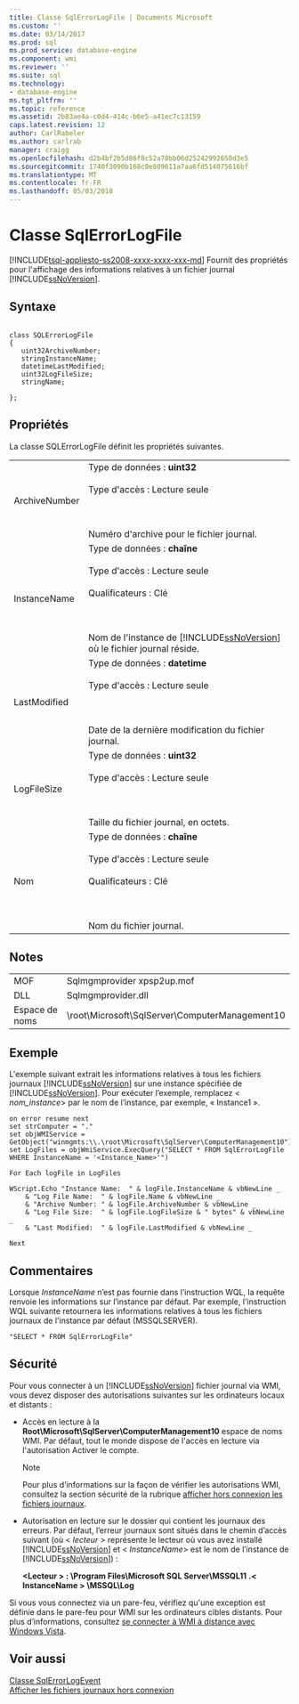 ```yaml
---
title: Classe SqlErrorLogFile | Documents Microsoft
ms.custom: ''
ms.date: 03/14/2017
ms.prod: sql
ms.prod_service: database-engine
ms.component: wmi
ms.reviewer: ''
ms.suite: sql
ms.technology:
- database-engine
ms.tgt_pltfrm: ''
ms.topic: reference
ms.assetid: 2b83ae4a-c0d4-414c-b6e5-a41ec7c13159
caps.latest.revision: 12
author: CarlRabeler
ms.author: carlrab
manager: craigg
ms.openlocfilehash: d2b4bf2b5d86f8c52a70bb06d25242992650d3e5
ms.sourcegitcommit: 1740f3090b168c0e809611a7aa6fd514075616bf
ms.translationtype: MT
ms.contentlocale: fr-FR
ms.lasthandoff: 05/03/2018
---
```

# <a name="sqlerrorlogfile-class"></a>Classe SqlErrorLogFile
[!INCLUDE[tsql-appliesto-ss2008-xxxx-xxxx-xxx-md](../../includes/tsql-appliesto-ss2008-xxxx-xxxx-xxx-md.md)]
  Fournit des propriétés pour l'affichage des informations relatives à un fichier journal [!INCLUDE[ssNoVersion](../../includes/ssnoversion-md.md)].  
  
## <a name="syntax"></a>Syntaxe  
  
```  
  
class SQLErrorLogFile  
{  
   uint32ArchiveNumber;  
   stringInstanceName;  
   datetimeLastModified;  
   uint32LogFileSize;  
   stringName;  
  
};  
```  
  
## <a name="properties"></a>Propriétés  
 La classe SQLErrorLogFile définit les propriétés suivantes.  
  
|||  
|-|-|  
|ArchiveNumber|Type de données : **uint32**<br /><br /> Type d'accès : Lecture seule<br /><br /> <br /><br /> Numéro d'archive pour le fichier journal.|  
|InstanceName|Type de données : **chaîne**<br /><br /> Type d'accès : Lecture seule<br /><br /> Qualificateurs : Clé<br /><br /> <br /><br /> Nom de l'instance de [!INCLUDE[ssNoVersion](../../includes/ssnoversion-md.md)] où le fichier journal réside.|  
|LastModified|Type de données : **datetime**<br /><br /> Type d'accès : Lecture seule<br /><br /> <br /><br /> Date de la dernière modification du fichier journal.|  
|LogFileSize|Type de données : **uint32**<br /><br /> Type d'accès : Lecture seule<br /><br /> <br /><br /> Taille du fichier journal, en octets.|  
|Nom|Type de données : **chaîne**<br /><br /> Type d'accès : Lecture seule<br /><br /> Qualificateurs : Clé<br /><br /> <br /><br /> Nom du fichier journal.|  
  
## <a name="remarks"></a>Notes  
  
|||  
|-|-|  
|MOF|Sqlmgmprovider xpsp2up.mof|  
|DLL|Sqlmgmprovider.dll|  
|Espace de noms|\root\Microsoft\SqlServer\ComputerManagement10|  
  
## <a name="example"></a>Exemple  
 L'exemple suivant extrait les informations relatives à tous les fichiers journaux [!INCLUDE[ssNoVersion](../../includes/ssnoversion-md.md)] sur une instance spécifiée de [!INCLUDE[ssNoVersion](../../includes/ssnoversion-md.md)]. Pour exécuter l’exemple, remplacez \< *nom_instance*> par le nom de l’instance, par exemple, « Instance1 ».  
  
```  
on error resume next  
set strComputer = "."  
set objWMIService = GetObject("winmgmts:\\.\root\Microsoft\SqlServer\ComputerManagement10")  
set LogFiles = objWmiService.ExecQuery("SELECT * FROM SqlErrorLogFile WHERE InstanceName = '<Instance_Name>'")  
  
For Each logFile in LogFiles  
  
WScript.Echo "Instance Name:  " & logFile.InstanceName & vbNewLine _  
    & "Log File Name:  " & logFile.Name & vbNewLine _  
    & "Archive Number: " & logFile.ArchiveNumber & vbNewLine _  
    & "Log File Size:  " & logFile.LogFileSize & " bytes" & vbNewLine _  
    & "Last Modified:  " & logFile.LastModified & vbNewLine _  
  
Next   
```  
  
## <a name="comments"></a>Commentaires  
 Lorsque *InstanceName* n’est pas fournie dans l’instruction WQL, la requête renvoie les informations sur l’instance par défaut. Par exemple, l'instruction WQL suivante retournera les informations relatives à tous les fichiers journaux de l'instance par défaut (MSSQLSERVER).  
  
```  
"SELECT * FROM SqlErrorLogFile"  
```  
  
## <a name="security"></a>Sécurité  
 Pour vous connecter à un [!INCLUDE[ssNoVersion](../../includes/ssnoversion-md.md)] fichier journal via WMI, vous devez disposer des autorisations suivantes sur les ordinateurs locaux et distants :  
  
-   Accès en lecture à la **Root\Microsoft\SqlServer\ComputerManagement10** espace de noms WMI. Par défaut, tout le monde dispose de l'accès en lecture via l'autorisation Activer le compte.  
  
    > [!NOTE]  
    >  Pour plus d’informations sur la façon de vérifier les autorisations WMI, consultez la section sécurité de la rubrique [afficher hors connexion les fichiers journaux](../../relational-databases/logs/view-offline-log-files.md).  
  
-   Autorisation en lecture sur le dossier qui contient les journaux des erreurs. Par défaut, l’erreur journaux sont situés dans le chemin d’accès suivant (où \< *lecteur >* représente le lecteur où vous avez installé [!INCLUDE[ssNoVersion](../../includes/ssnoversion-md.md)] et \< *InstanceName*> est le nom de l’instance de [!INCLUDE[ssNoVersion](../../includes/ssnoversion-md.md)]) :  
  
     **\<Lecteur > : \Program Files\Microsoft SQL Server\MSSQL11** **.\< InstanceName > \MSSQL\Log**  
  
 Si vous vous connectez via un pare-feu, vérifiez qu'une exception est définie dans le pare-feu pour WMI sur les ordinateurs cibles distants. Pour plus d’informations, consultez [se connecter à WMI à distance avec Windows Vista](http://go.microsoft.com/fwlink/?LinkId=178848).  
  
## <a name="see-also"></a>Voir aussi  
 [Classe SqlErrorLogEvent](../../relational-databases/wmi-provider-configuration-classes/sqlerrorlogevent-class.md)   
 [Afficher les fichiers journaux hors connexion](../../relational-databases/logs/view-offline-log-files.md)  
  
  
